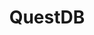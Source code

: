 ---
title: QuestDB
categories:
  - relational-database
docs:
  - id: java
    url: https://java.testcontainers.org/modules/databases/questdb/
    maintainer: core
    example: |
      ```java
      var questdb = new QuestDBContainer(DockerImageName.parse("questdb/questdb:6.5.3"));
      questdb.start();
      ```
description: |
  QuestDB is an open-source time-series database for high throughput ingestion and fast SQL queries with operational simplicity. It supports schema-agnostic ingestion using the InfluxDB line protocol, PostgreSQL wire protocol, and a REST API for bulk imports and exports.
---